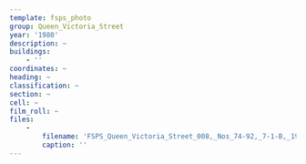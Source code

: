 ```yaml
---
template: fsps_photo
group: Queen_Victoria_Street
year: '1980'
description: ~
buildings:
    - ''
coordinates: ~
heading: ~
classification: ~
section: ~
cell: ~
film_roll: ~
files:
    -
        filename: 'FSPS_Queen_Victoria_Street_008,_Nos_74-92,_7-1-B,_1980.png'
        caption: ''
---
```

